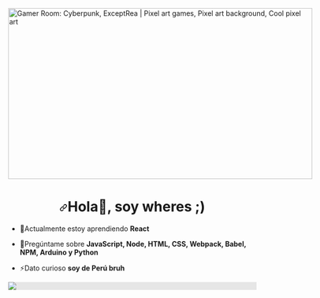 <img src="https://i.pinimg.com/originals/83/b8/09/83b809857acd41a7bad4935b4734f9fc.gif" jsaction="VQAsE" class="r48jcc pT0Scc iPVvYb" style="max-width: 1920px; height: 347px; margin: 0px; width: 617px;" alt="Gamer Room: Cyberpunk, ExceptRea | Pixel art games, Pixel art background,  Cool pixel art" jsname="kn3ccd">
<h1 align="center" dir="auto"><a id="user-content-hi--im-harold-ormeño" class="anchor" aria-hidden="true" href="#hi--im-harold-ormeño"><svg class="octicon octicon-link" viewBox="0 0 16 16" version="1.1" width="16" height="16" aria-hidden="true"><path d="m7.775 3.275 1.25-1.25a3.5 3.5 0 1 1 4.95 4.95l-2.5 2.5a3.5 3.5 0 0 1-4.95 0 .751.751 0 0 1 .018-1.042.751.751 0 0 1 1.042-.018 1.998 1.998 0 0 0 2.83 0l2.5-2.5a2.002 2.002 0 0 0-2.83-2.83l-1.25 1.25a.751.751 0 0 1-1.042-.018.751.751 0 0 1-.018-1.042Zm-4.69 9.64a1.998 1.998 0 0 0 2.83 0l1.25-1.25a.751.751 0 0 1 1.042.018.751.751 0 0 1 .018 1.042l-1.25 1.25a3.5 3.5 0 1 1-4.95-4.95l2.5-2.5a3.5 3.5 0 0 1 4.95 0 .751.751 0 0 1-.018 1.042.751.751 0 0 1-1.042.018 1.998 1.998 0 0 0-2.83 0l-2.5 2.5a1.998 1.998 0 0 0 0 2.83Z"></path></svg></a><font style="vertical-align: inherit;"><font style="vertical-align: inherit;">Hola</font></font><g-emoji class="g-emoji" alias="wave" fallback-src="https://github.githubassets.com/images/icons/emoji/unicode/1f44b.png"><font style="vertical-align: inherit;"><font style="vertical-align: inherit;">👋</font></font></g-emoji><font style="vertical-align: inherit;"><font style="vertical-align: inherit;">, soy wheres ;) </font></font></h1>
<ul dir="auto">
<li>
<p dir="auto"><g-emoji class="g-emoji" alias="seedling" fallback-src="https://github.githubassets.com/images/icons/emoji/unicode/1f331.png"><font style="vertical-align: inherit;"><font style="vertical-align: inherit;">🌱</font></font></g-emoji><font style="vertical-align: inherit;"><font style="vertical-align: inherit;">Actualmente estoy aprendiendo </font></font><strong><font style="vertical-align: inherit;"><font style="vertical-align: inherit;">React</font></font></strong></p>
<li>
<p dir="auto"><g-emoji class="g-emoji" alias="speech_balloon" fallback-src="https://github.githubassets.com/images/icons/emoji/unicode/1f4ac.png"><font style="vertical-align: inherit;"><font style="vertical-align: inherit;">💬</font></font></g-emoji><font style="vertical-align: inherit;"><font style="vertical-align: inherit;">Pregúntame sobre </font></font><strong><font style="vertical-align: inherit;"><font style="vertical-align: inherit;">JavaScript, Node, HTML, CSS, Webpack, Babel, NPM, Arduino y Python</font></font></strong></p>
</li>
<li>
<p dir="auto"><g-emoji class="g-emoji" alias="zap" fallback-src="https://github.githubassets.com/images/icons/emoji/unicode/26a1.png"><font style="vertical-align: inherit;"><font style="vertical-align: inherit;">⚡</font></font></g-emoji><font style="vertical-align: inherit;"><font style="vertical-align: inherit;">Dato curioso </font></font><strong><font style="vertical-align: inherit;"><font style="vertical-align: inherit;">soy de Perú bruh</font></font></strong></p>
</li>
</ul>
<img style="display: block;-webkit-user-select: none;margin: auto;background-color: hsl(0, 0%, 90%);" src="https://i.pinimg.com/originals/f0/f0/d9/f0f0d932d6e39c7af5aa305cbd8da735.gif">

